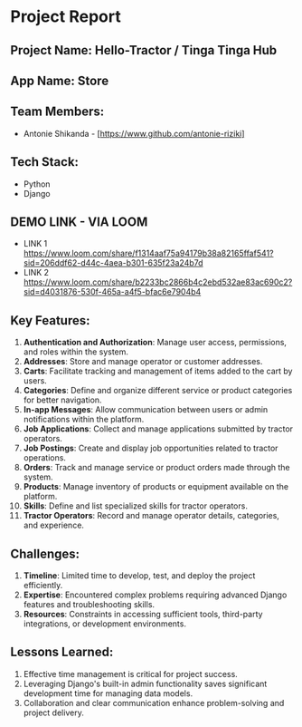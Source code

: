 # Project Report

## Project Name: Hello-Tractor / Tinga Tinga Hub

## App Name: Store

## Team Members:
- Antonie Shikanda - [https://www.github.com/antonie-riziki]

## Tech Stack:
- Python
- Django

## DEMO LINK - VIA LOOM
- LINK 1 https://www.loom.com/share/f1314aaf75a94179b38a82165ffaf541?sid=206ddf62-d44c-4aea-b301-635f23a24b7d
- LINK 2 https://www.loom.com/share/b2233bc2866b4c2ebd532ae83ac690c2?sid=d4031876-530f-465a-a4f5-bfac6e7904b4

## Key Features:
1. **Authentication and Authorization**: Manage user access, permissions, and roles within the system.
2. **Addresses**: Store and manage operator or customer addresses.
3. **Carts**: Facilitate tracking and management of items added to the cart by users.
4. **Categories**: Define and organize different service or product categories for better navigation.
5. **In-app Messages**: Allow communication between users or admin notifications within the platform.
6. **Job Applications**: Collect and manage applications submitted by tractor operators.
7. **Job Postings**: Create and display job opportunities related to tractor operations.
8. **Orders**: Track and manage service or product orders made through the system.
9. **Products**: Manage inventory of products or equipment available on the platform.
10. **Skills**: Define and list specialized skills for tractor operators.
11. **Tractor Operators**: Record and manage operator details, categories, and experience.

## Challenges:
1. **Timeline**: Limited time to develop, test, and deploy the project efficiently.
2. **Expertise**: Encountered complex problems requiring advanced Django features and troubleshooting skills.
3. **Resources**: Constraints in accessing sufficient tools, third-party integrations, or development environments.

## Lessons Learned:
1. Effective time management is critical for project success.
2. Leveraging Django's built-in admin functionality saves significant development time for managing data models.
3. Collaboration and clear communication enhance problem-solving and project delivery.
